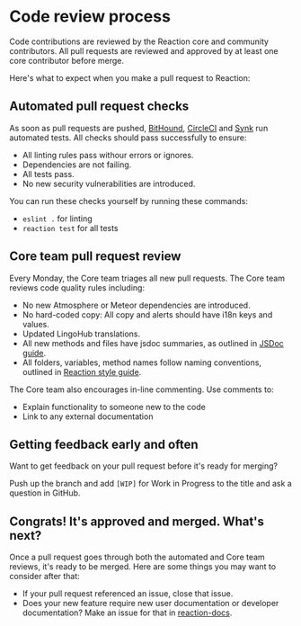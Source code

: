 # Code review process

Code contributions are reviewed by the Reaction core and community contributors. All pull requests are reviewed and approved by at least one core contributor before merge.

Here's what to expect when you make a pull request to Reaction:

## Automated pull request checks

As soon as pull requests are pushed, [BitHound](https://www.bithound.io/github/reactioncommerce/reaction), [CircleCI](https://circleci.com/gh/reactioncommerce/reaction) and [Synk](https://snyk.io/) run automated tests. All checks should pass successfully to ensure:

- All linting rules pass withour errors or ignores.
- Dependencies are not failing.
- All tests pass.
- No new security vulnerabilities are introduced.

You can run these checks yourself by running these commands:
- `eslint .` for linting
- `reaction test` for all tests

## Core team pull request review

Every Monday, the Core team triages all new pull requests. The Core team reviews code quality rules including:

- No new Atmosphere or Meteor dependencies are introduced.
- No hard-coded copy: All copy and alerts should have i18n keys and values.
- Updated LingoHub translations.
- All new methods and files have jsdoc summaries, as outlined in [JSDoc guide](https://github.com/reactioncommerce/reaction-jsdoc#how-to-write-docs).
- All folders, variables, method names follow naming conventions, outlined in [Reaction style guide](/developer/styleguide.md).

The Core team also encourages in-line commenting. Use comments to:
- Explain functionality to someone new to the code
- Link to any external documentation


## Getting feedback early and often

Want to get feedback on your pull request before it's ready for merging?

Push up the branch and add `[WIP]` for Work in Progress to the title and ask a question in GitHub.

## Congrats! It's approved and merged. What's next?

Once a pull request goes through both the automated and Core team reviews, it's ready to be merged. Here are some things you may want to consider after that:

- If your pull request referenced an issue, close that issue.
- Does your new feature require new user documentation or developer documentation? Make an issue for that in [reaction-docs](https://github.com/reactioncommerce/reaction-docs/issues).
